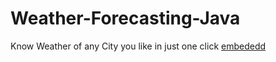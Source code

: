 # Weather-Forecasting-Java
Know Weather of any City you like in just one click
[embededd](https://github.com/RaghavSaxena96/Weather-Forecasting-Java/blob/master/screenshots.pdf)
